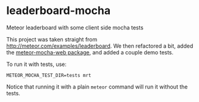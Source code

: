 leaderboard-mocha
=================

Meteor leaderboard with some client side mocha tests

This project was taken straight from http://meteor.com/examples/leaderboard.
We then refactored a bit, added the 
[meteor-mocha-web package](https://github.com/mad-eye/meteor-mocha-web), 
and added a couple demo tests.

To run it with tests, use:
```
METEOR_MOCHA_TEST_DIR=tests mrt
```

Notice that running it with a plain `meteor` command will run it without the
tests.
